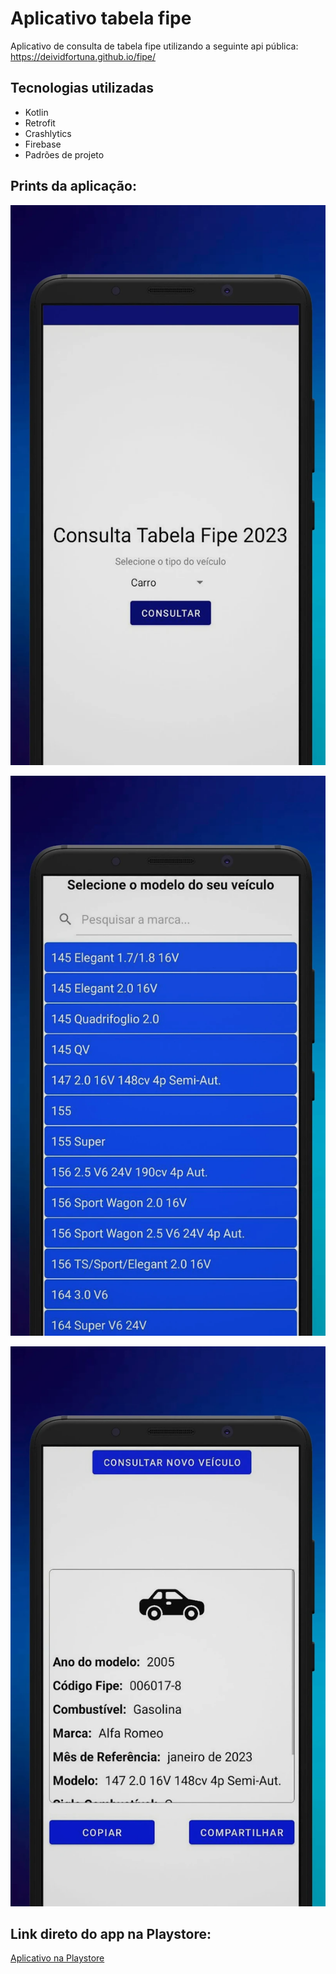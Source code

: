 # Aplicativo tabela fipe
Aplicativo de consulta de tabela fipe utilizando a seguinte api pública: https://deividfortuna.github.io/fipe/

## Tecnologias utilizadas

- Kotlin
- Retrofit
- Crashlytics
- Firebase
- Padrões de projeto

## Prints da aplicação:
![Print 01](docs/01.jpg)

![Print 02](docs/02.jpg)

![Print 03](docs/03.jpg)


## Link direto do app na Playstore:
[Aplicativo na Playstore](https://play.google.com/store/apps/details?id=com.geardevelopmentbrazil.tabelafipe "Aplicativo na Playstore")
